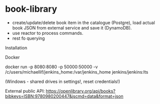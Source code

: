 # book-library

- create/update/delete book item in the catalogue (Postgre), load actual book JSON from external service and save it (DynamoDB).
- use reactor to process commands.
- rest fo querying



Installation

Docker

docker run -p 8080:8080 -p 50000:50000 -v /c/users/michaellif/jenkins_home:/var/jenkins_home jenkins/jenkins:lts

(Windows - shared drives in settings!, reset credentials!)


External public API:
https://openlibrary.org/api/books?bibkeys=ISBN:9780980200447&jscmd=data&format=json